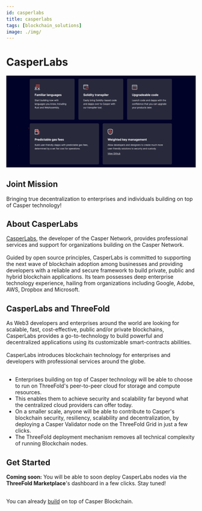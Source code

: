 ```yaml
---
id: casperlabs
title: casperlabs
tags: [blockchain_solutions]
image: ./img/
---
```


# CasperLabs

![](./img/casperlabs_header.png)

## Joint Mission

Bringing true decentralization to enterprises and individuals building on top of Casper technology!

## About CasperLabs

[CasperLabs](https://casperlabs.io), the developer of the Casper Network, provides professional services and support for organizations building on the Casper Network.
<br/>
<br/>
Guided by open source principles, CasperLabs is committed to supporting the next wave of blockchain adoption among businesses and providing developers with a reliable and secure framework to build private, public and hybrid blockchain applications. Its team possesses deep enterprise technology experience, hailing from organizations including Google, Adobe, AWS, Dropbox and Microsoft. 

## CasperLabs and ThreeFold

As Web3 developers and enterprises around the world are looking for scalable, fast, cost-effective, public and/or private blockchains, CasperLabs provides a go-to-technology to build powerful and decentralized applications using its customizable smart-contracts abilities.
<br/>
<br/>
CasperLabs introduces blockchain technology for enterprises and developers with professional services around the globe.
<br/>
<br/>
- Enterprises building on top of Casper technology will be able to choose to run on ThreeFold's peer-to-peer cloud for storage and compute resources.
- This enables them to achieve security and scalability far beyond what the centralized cloud providers can offer today.
- On a smaller scale, anyone will be able to contribute to Casper's blockchain security, resiliency, scalability and decentralization, by deploying a Casper Validator node on the ThreeFold Grid in just a few clicks.
- The ThreeFold deployment mechanism removes all technical complexity of running Blockchain nodes.

## Get Started 

**Coming soon:** You will be able to soon deploy CasperLabs nodes via the **ThreeFold Marketplace**'s dashboard in a few clicks. Stay tuned!
<br/>
<br/>

You can already [build](https://docs.casperlabs.io/en/latest/dapp-dev-guide/index.html) on top of Casper Blockchain.
